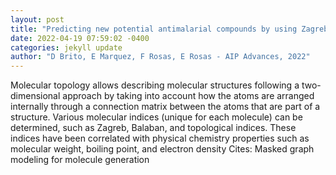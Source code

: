 ```yaml
--- 
layout: post 
title: "Predicting new potential antimalarial compounds by using Zagreb topological indices" 
date: 2022-04-19 07:59:02 -0400 
categories: jekyll update 
author: "D Brito, E Marquez, F Rosas, E Rosas - AIP Advances, 2022" 
--- 
```

Molecular topology allows describing molecular structures following a two- dimensional approach by taking into account how the atoms are arranged internally through a connection matrix between the atoms that are part of a structure. Various molecular indices (unique for each molecule) can be determined, such as Zagreb, Balaban, and topological indices. These indices have been correlated with physical chemistry properties such as molecular weight, boiling point, and electron density Cites: Masked graph modeling for molecule generation
